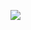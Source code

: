 
![](https://64.media.tumblr.com/f99fda3a96882ea2cf2289360231dc9e/16938dbd2247e6bd-97/s500x750/f06aca3d6536a9003162a3d452a89f6041e64b99.gifv)
